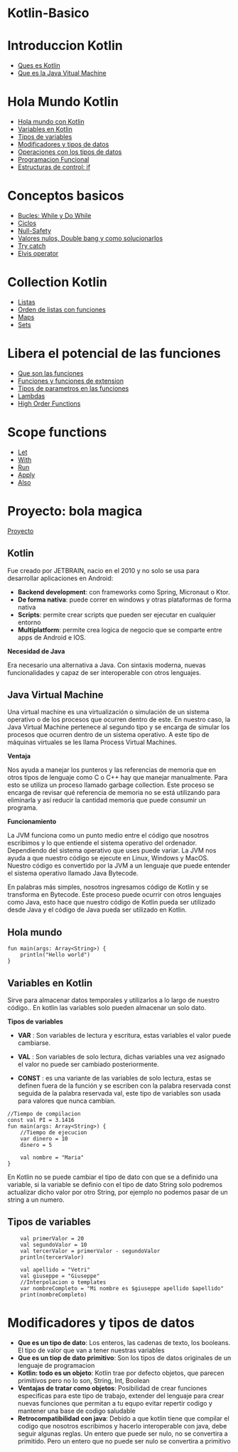 # Kotlin-Basico

# Introduccion Kotlin
- [Ques es Kotlin](#kotlin)
- [Que es la Java Vitual Machine](#java-virtual-machine)

# Hola Mundo Kotlin
- [Hola mundo con Kotlin](#hola-mundo)
- [Variables en Kotlin](#variables-en-kotlin)
- [Tipos de variables](#tipos-de-variables)
- [Modificadores y tipos de datos](#modificadores-y-tipos-de-datos)
- [Operaciones con los tipos de datos](#operaciones)
- [Programacion Funcional](#programacion-funcional)
- [Estructuras de control: if](#estructuras-de-control-if)

# Conceptos basicos
- [Bucles: While y Do While](#while-dowhile)
- [Ciclos](#ciclos)
- [Null-Safety](#null-safety)
- [Valores nulos, Double bang y como solucionarlos](#valores-nulos-double-bang-y-como-solucionarlos)
- [Try catch](#try-cathc)
- [Elvis operator](#elvis-operator)

# Collection Kotlin
- [Listas](#listas)
- [Orden de listas con funciones](#orden-de-listas-con-funciones)
- [Maps](#maps)
- [Sets](#sets)

# Libera el potencial de las funciones
- [Que son las funciones](#que-son-las-funciones)
- [Funciones y funciones de extension](#funciones-y-funciones-de-extencion)
- [Tipos de parametros en las funciones](#tipos-de-paramtros-en-las-funciones)
- [Lambdas](#lambdas)
- [High Order Functions](#high-order-functions)

# Scope functions
- [Let](#let)
- [With](#with)
- [Run](#run)
- [Apply](#apply)
- [Also](#also)

# Proyecto: bola magica
[Proyecto](#proyecto)


## Kotlin

Fue creado por JETBRAIN, nacio en el 2010 y no solo se usa para desarrollar aplicaciones en Android:
 - **Backend development**: con frameworks como Spring, Micronaut o Ktor.
 - **De forma nativa**: puede correr en windows y otras plataformas de forma nativa
 - **Scripts**: permite crear scripts que pueden ser ejecutar en cualquier entorno
 - **Multiplatform**: permite crea logica de negocio que se comparte entre apps de Android e IOS.

**Necesidad de Java**

Era necesario una alternativa a Java. Con sintaxis moderna, nuevas funcionalidades y capaz de ser interoperable con otros lenguajes.

## Java Virtual Machine
Una virtual machine es una virtualización o simulación de un sistema operativo o de los procesos que ocurren dentro de este. En nuestro caso, la Java Virtual Machine pertenece al segundo tipo y se encarga de simular los procesos que ocurren dentro de un sistema operativo. A este tipo de máquinas virtuales se les llama Process Virtual Machines.

**Ventaja**

Nos ayuda a manejar los punteros y las referencias de memoria que en otros tipos de lenguaje como C o C++ hay que manejar manualmente. Para esto se utiliza un proceso llamado garbage collection. Este proceso se encarga de revisar qué referencia de memoria no se está utilizando para eliminarla y así reducir la cantidad memoria que puede consumir un programa.

**Funcionamiento**

La JVM funciona como un punto medio entre el código que nosotros escribimos y lo que entiende el sistema operativo del ordenador. Dependiendo del sistema operativo que uses puede variar. La JVM nos ayuda a que nuestro código se ejecute en Linux, Windows y MacOS. Nuestro código es convertido por la JVM a un lenguaje que puede entender el sistema operativo llamado Java Bytecode.

En palabras más simples, nosotros ingresamos código de Kotlin y se transforma en Bytecode. Este proceso puede ocurrir con otros lenguajes como Java, esto hace que nuestro código de Kotlin pueda ser utilizado desde Java y el código de Java pueda ser utilizado en Kotlin.

## Hola mundo
```
fun main(args: Array<String>) {
    println("Hello world")
}
```

## Variables en Kotlin
Sirve para almacenar datos temporales y utilizarlos a lo largo de nuestro código.. En kotlin las variables solo pueden almacenar un solo dato.

**Tipos de variables**

 - **VAR** : Son variables de lectura y escritura, estas variables el valor puede cambiarse.

 - **VAL** : Son variables de solo lectura, dichas variables una vez asignado el valor no puede ser cambiado posteriormente.

 - **CONST** : es una variante de las variables de solo lectura, estas se definen fuera de la función y se escriben con la palabra reservada const seguida de la palabra reservada val, este tipo de variables son usada para valores que nunca cambian.

```
//Tiempo de compilacion
const val PI = 3.1416
fun main(args: Array<String>) {
    //Tiempo de ejecucion
    var dinero = 10
    dinero = 5

    val nombre = "Maria"
}
```

En Kotlin no se puede cambiar el tipo de dato con que se a definido una variable, si la variable se definio con el tipo de dato String solo podremos actualizar dicho valor por otro String, por ejemplo no podemos pasar de un string a un numero.

## Tipos de variables
```
    val primerValor = 20
    val segundoValor = 10
    val tercerValor = primerValor - segundoValor
    println(tercerValor)

    val apellido = "Vetri"
    val giuseppe = "Giuseppe"
    //Interpolacion o templates
    var nombreCompleto = "Mi nombre es $giuseppe apellido $apellido"
    print(nombreCompleto)
```

# Modificadores y tipos de datos
 - **Que es un tipo de dato**: Los enteros, las cadenas de texto, los booleans. El tipo de valor que van a tener nuestras variables
 - **Que es un tiop de dato primitivo**: Son los tipos de datos originales de un lenguaje de programacion
 - **Kotlin: todo es un objeto**: Kotlin trae por defecto objetos, que parecen primitivos pero no lo son, String, Int, Boolean
 - **Ventajas de tratar como objetos**: Posibilidad de crear funciones especificas para este tipo de trabajo, extender del lenguaje para crear nuevas funciones que permitan a tu equpo evitar repertir codigo y mantener una base de codigo saludable
 - **Retrocompatibilidad con java**: Debido a que kotlin tiene que compilar el codigo que nosotros escribimos y hacerlo interoperable con java, debe seguir algunas reglas. Un entero que puede ser nulo, no se convertira a primitido. Pero un entero que no puede ser nulo se convertira a primitivo

